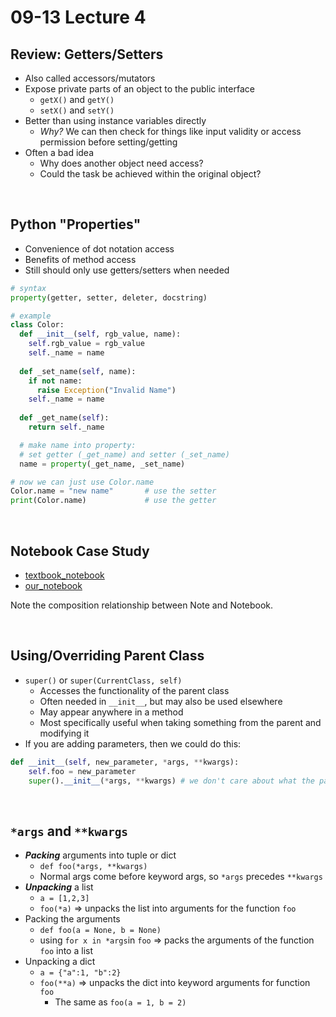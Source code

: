# 09-13 Lecture 4

## Review: Getters/Setters

- Also called accessors/mutators
- Expose private parts of an object to the public interface
  - `getX()` and `getY()`
  - `setX()` and `setY()`
- Better than using instance variables directly
  - *Why?* We can then check for things like input validity or access permission before setting/getting
- Often a bad idea
  - Why does another object need access?
  - Could the task be achieved within the original object?

<br>

## Python "Properties"

- Convenience of dot notation access
- Benefits of method access
- Still should only use getters/setters when needed

```python
# syntax
property(getter, setter, deleter, docstring)

# example
class Color:
  def __init__(self, rgb_value, name):
    self.rgb_value = rgb_value
    self._name = name
  
  def _set_name(self, name):
    if not name:
      raise Exception("Invalid Name")
    self._name = name
  
  def _get_name(self):
    return self._name

  # make name into property:
  # set getter (_get_name) and setter (_set_name)
  name = property(_get_name, _set_name)

# now we can just use Color.name
Color.name = "new name"       # use the setter
print(Color.name)             # use the getter
```

<br>

## Notebook Case Study

- [textbook_notebook](./textbook_notebook)
- [our_notebook](./our_notebook)

Note the composition relationship between Note and Notebook.

<br>

## Using/Overriding Parent Class

- `super()` or `super(CurrentClass, self)`
  - Accesses the functionality of the parent class
  - Often needed in `__init__`, but may also be used elsewhere
  - May appear anywhere in a method
  - Most specifically useful when taking something from the parent and modifying it
- If you are adding parameters, then we could do this:

```python
def __init__(self, new_parameter, *args, **kwargs):
    self.foo = new_parameter
    super().__init__(*args, **kwargs) # we don't care about what the params are
```

<br>

## `*args` and `**kwargs`

- ***Packing*** arguments into tuple or dict
  - `def foo(*args, **kwargs)`
  - Normal args come before keyword args, so `*args` precedes `**kwargs`
- ***Unpacking*** a list
  - `a = [1,2,3]`
  - `foo(*a)` => unpacks the list into arguments for the function `foo`
- Packing the arguments
  - `def foo(a = None, b = None)`
  - using `for x in *args`in `foo` => packs the arguments of the function `foo` into a list
- Unpacking a dict
  - `a = {"a":1, "b":2}`
  - `foo(**a)` => unpacks the dict into keyword arguments for function `foo`
    - The same as `foo(a = 1, b = 2)`
